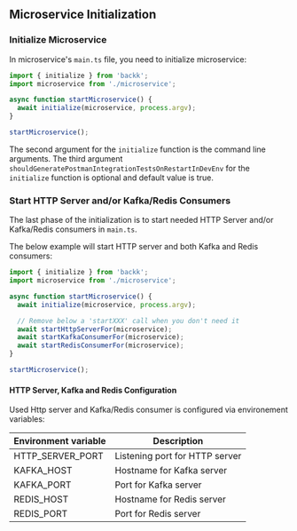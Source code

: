 ## Microservice Initialization

### Initialize Microservice

In microservice's `main.ts` file, you need to initialize microservice:

```ts
import { initialize } from 'backk';
import microservice from './microservice';

async function startMicroservice() {
  await initialize(microservice, process.argv);
}

startMicroservice();
```

The second argument for the `initialize` function is the command line arguments.
The third argument `shouldGeneratePostmanIntegrationTestsOnRestartInDevEnv` for the `initialize` function is optional and default value is true.

### Start HTTP Server and/or Kafka/Redis Consumers

The last phase of the initialization is to start needed HTTP Server and/or Kafka/Redis consumers in `main.ts`.

The below example will start HTTP server and both Kafka and Redis consumers:

```ts
import { initialize } from 'backk';
import microservice from './microservice';

async function startMicroservice() {
  await initialize(microservice, process.argv);

  // Remove below a 'startXXX' call when you don't need it
  await startHttpServerFor(microservice);
  await startKafkaConsumerFor(microservice);
  await startRedisConsumerFor(microservice);
}

startMicroservice();
```

#### HTTP Server, Kafka and Redis Configuration

Used Http server and Kafka/Redis consumer is configured via environement variables:

| Environment variable | Description                    | 
| -------------------- | ------------------------------ | 
| HTTP_SERVER_PORT     | Listening port for HTTP server | 
| KAFKA_HOST           | Hostname for Kafka server      |
| KAFKA_PORT           | Port for Kafka server          |
| REDIS_HOST           | Hostname for Redis server      |
| REDIS_PORT           | Port for Redis server          | 
